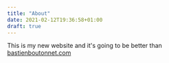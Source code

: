 ```yaml
---
title: "About"
date: 2021-02-12T19:36:58+01:00
draft: true
---
```


This is my new website and it's going to be better than [bastienboutonnet.com](https://www.bastienboutonnet.com)
